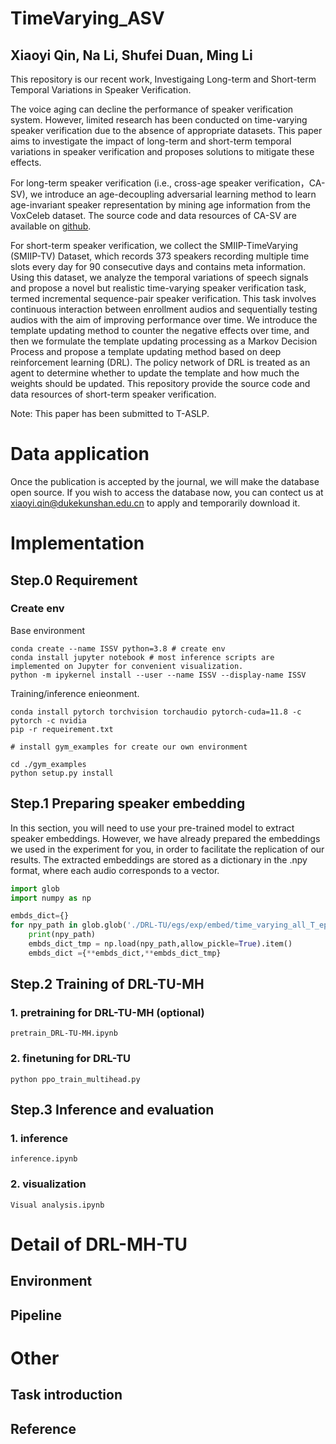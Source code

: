 # TimeVarying_ASV

## Xiaoyi Qin, Na Li, Shufei Duan, Ming Li

This repository is our recent work, Investigaing Long-term and Short-term Temporal Variations in Speaker Verification.

The voice aging can decline the performance of speaker verification system. However, limited research has been conducted on time-varying speaker verification due to the absence of appropriate datasets. This paper aims to investigate the impact of long-term and short-term temporal variations in speaker verification and proposes solutions to mitigate these effects. 

For long-term speaker verification (i.e., cross-age speaker verification，CA-SV), we introduce an age-decoupling adversarial learning method to learn age-invariant speaker representation by mining age information from the VoxCeleb dataset. The source code and data resources of CA-SV are available on [github](https://github.com/qinxiaoyi/Cross-Age_Speaker_Verification).

For short-term speaker verification, we collect the SMIIP-TimeVarying (SMIIP-TV) Dataset, which records 373 speakers recording multiple time slots every day for 90 consecutive days and contains meta information. Using this dataset, we analyze the temporal variations of speech signals and propose a novel but realistic time-varying speaker verification task, termed incremental sequence-pair speaker verification. This task involves continuous interaction between enrollment audios and sequentially testing audios with the aim of improving performance over time. We introduce the template updating method to counter the negative effects over time, and then we formulate the template updating processing as a Markov Decision Process and propose a template updating method based on deep reinforcement learning (DRL). The policy network of DRL is treated as an agent to determine whether to update the template and how much the weights should be updated. This repository provide the source code and data resources of short-term speaker verification.

Note: This paper has been submitted to T-ASLP.

# Data application

Once the publication is accepted by the journal, we will make the database open source. If you wish to access the database now, you can contect us at [xiaoyi.qin@dukekunshan.edu.cn](xiaoyi.qin@dukekunshan.edu.cn) to apply and temporarily download it.


# Implementation

## Step.0 Requirement

### Create env  

Base environment

```shell
conda create --name ISSV python=3.8 # create env
conda install jupyter notebook # most inference scripts are implemented on Jupyter for convenient visualization.
python -m ipykernel install --user --name ISSV --display-name ISSV
```

Training/inference enieonment.

```
conda install pytorch torchvision torchaudio pytorch-cuda=11.8 -c pytorch -c nvidia
pip -r requeirement.txt

# install gym_examples for create our own environment

cd ./gym_examples
python setup.py install
```


## Step.1 Preparing speaker embedding

In this section, you will need to use your pre-trained model to extract speaker embeddings. However, we have already prepared the embeddings we used in the experiment for you, in order to facilitate the replication of our results. The extracted embeddings are stored as a dictionary in the .npy format, where each audio corresponds to a vector.

```python
import glob
import numpy as np

embds_dict={}
for npy_path in glob.glob('./DRL-TU/egs/exp/embed/time_varying_all_T_epoch21_rank*.npy'):
    print(npy_path)
    embds_dict_tmp = np.load(npy_path,allow_pickle=True).item()
    embds_dict ={**embds_dict,**embds_dict_tmp}
```

## Step.2 Training of DRL-TU-MH

### 1. pretraining for  DRL-TU-MH (optional)

```shell
pretrain_DRL-TU-MH.ipynb
```

### 2. finetuning for DRL-TU

```shell
python ppo_train_multihead.py
```



## Step.3 Inference and evaluation

### 1. inference

```shell
inference.ipynb
```

### 2. visualization

```shell
Visual analysis.ipynb

```


# Detail of DRL-MH-TU

## Environment

## Pipeline


# Other 

## Task introduction

## Reference
